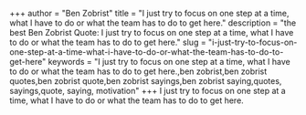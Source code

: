 +++
author = "Ben Zobrist"
title = "I just try to focus on one step at a time, what I have to do or what the team has to do to get here."
description = "the best Ben Zobrist Quote: I just try to focus on one step at a time, what I have to do or what the team has to do to get here."
slug = "i-just-try-to-focus-on-one-step-at-a-time-what-i-have-to-do-or-what-the-team-has-to-do-to-get-here"
keywords = "I just try to focus on one step at a time, what I have to do or what the team has to do to get here.,ben zobrist,ben zobrist quotes,ben zobrist quote,ben zobrist sayings,ben zobrist saying,quotes, sayings,quote, saying, motivation"
+++
I just try to focus on one step at a time, what I have to do or what the team has to do to get here.
